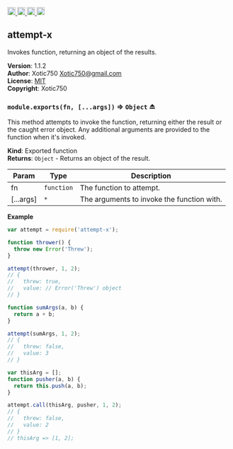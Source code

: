 <a href="https://travis-ci.org/Xotic750/attempt-x"
   title="Travis status">
<img
   src="https://travis-ci.org/Xotic750/attempt-x.svg?branch=master"
   alt="Travis status" height="18"/>
</a>
<a href="https://david-dm.org/Xotic750/attempt-x"
   title="Dependency status">
<img src="https://david-dm.org/Xotic750/attempt-x.svg"
   alt="Dependency status" height="18"/>
</a>
<a href="https://david-dm.org/Xotic750/attempt-x#info=devDependencies"
   title="devDependency status">
<img src="https://david-dm.org/Xotic750/attempt-x/dev-status.svg"
   alt="devDependency status" height="18"/>
</a>
<a href="https://badge.fury.io/js/attempt-x" title="npm version">
<img src="https://badge.fury.io/js/attempt-x.svg"
   alt="npm version" height="18"/>
</a>
<a name="module_attempt-x"></a>

## attempt-x
Invokes function, returning an object of the results.

**Version**: 1.1.2  
**Author**: Xotic750 <Xotic750@gmail.com>  
**License**: [MIT](&lt;https://opensource.org/licenses/MIT&gt;)  
**Copyright**: Xotic750  
<a name="exp_module_attempt-x--module.exports"></a>

### `module.exports(fn, [...args])` ⇒ <code>Object</code> ⏏
This method attempts to invoke the function, returning either the result or
the caught error object. Any additional arguments are provided to the
function when it's invoked.

**Kind**: Exported function  
**Returns**: <code>Object</code> - Returns an object of the result.  

| Param | Type | Description |
| --- | --- | --- |
| fn | <code>function</code> | The function to attempt. |
| [...args] | <code>\*</code> | The arguments to invoke the function with. |

**Example**  
```js
var attempt = require('attempt-x');

function thrower() {
  throw new Error('Threw');
}

attempt(thrower, 1, 2);
// {
//   threw: true,
//   value: // Error('Threw') object
// }

function sumArgs(a, b) {
  return a + b;
}

attempt(sumArgs, 1, 2);
// {
//   threw: false,
//   value: 3
// }

var thisArg = [];
function pusher(a, b) {
  return this.push(a, b);
}

attempt.call(thisArg, pusher, 1, 2);
// {
//   threw: false,
//   value: 2
// }
// thisArg => [1, 2];
```
